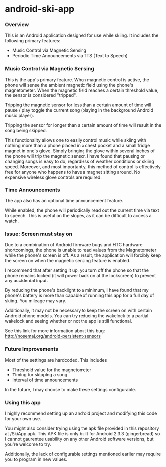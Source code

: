 android-ski-app
===============
### Overview ###

This is an Android application designed for use while skiing.
It includes the following primary features:
 * Music Control via Magnetic Sensing
 * Periodic Time Announcements via TTS (Text to Speech)

### Music Control via Magnetic Sensing ###

This is the app's primary feature. When magnetic control is active,
the phone will sense the ambient magnetic field using the phone's magnetometer.
When the magnetic field reaches a certain threshold value, the sensor is considered "tripped".

Tripping the magnetic sensor for less than a certain amount of time will pause / play toggle the
current song (playing in the background Android music player).

Tripping the sensor for longer than a certain amount of time will result in the song being skipped.

This functionality allows one to easily control music while skiing with
nothing more than a phone placed in a chest pocket and a small fridge magnet in one's glove.
Simply bringing the glove within several inches of the phone will trip the magnetic sensor.
I have found that pausing or changing songs is easy to do, regardless of weather conditions or skiing speed.
Moreover, and most importantly, this method of control is effectively free
for anyone who happens to have a magnet sitting around. No expensive wireless glove controls are required.

### Time Announcements ###

The app also has an optional time announcement feature.

While enabled, the phone will periodically read out the current time via text to speech.
This is useful on the slopes, as it can be difficult to access a watch.

### Issue: Screen must stay on ###

Due to a combination of Android firmware bugs and HTC hardware shortcomings, the phone is unable to read
values from the Magnetometer while the phone's screen is off. As a result, the application will
forcibly keep the screen on when the magnetic sensing feature is enabled.

I recommend that after setting it up, you turn off the phone so that the phone remains locked
(it will power back on at the lockscreen) to prevent any accidental input.

By reducing the phone's backlight to a minimum, I have found that my phone's battery is more
than capable of running this app for a full day of skiing. You mileage may vary.

Additionally, it may not be necessary to keep the screen on with certain Android phone models.
You can try reducing the wakelock to a partial wakelock and seeing whether or not the app is
still functional.

See this link for more information about this bug: http://nosemaj.org/android-persistent-sensors

### Future Improvements ###

Most of the settings are hardcoded. This includes
 - Threshold value for the magnetometer
 - Timing for skipping a song
 - Interval of time announcements

In the future, I may choose to make these settings configurable.

### Using this app ###

I highly recommend setting up an android project and modifying this code for your own use.

You might also consider trying using the apk file provided in this repository at /SkiApp.apk.
This APK file is only built for Android 2.3.3 (gingerbread) so I cannot gaurentee usability on
any other Android software versions, but you're welcome to try.

Additionally, the lack of configurable settings mentioned earlier may require you to program in
new values.


